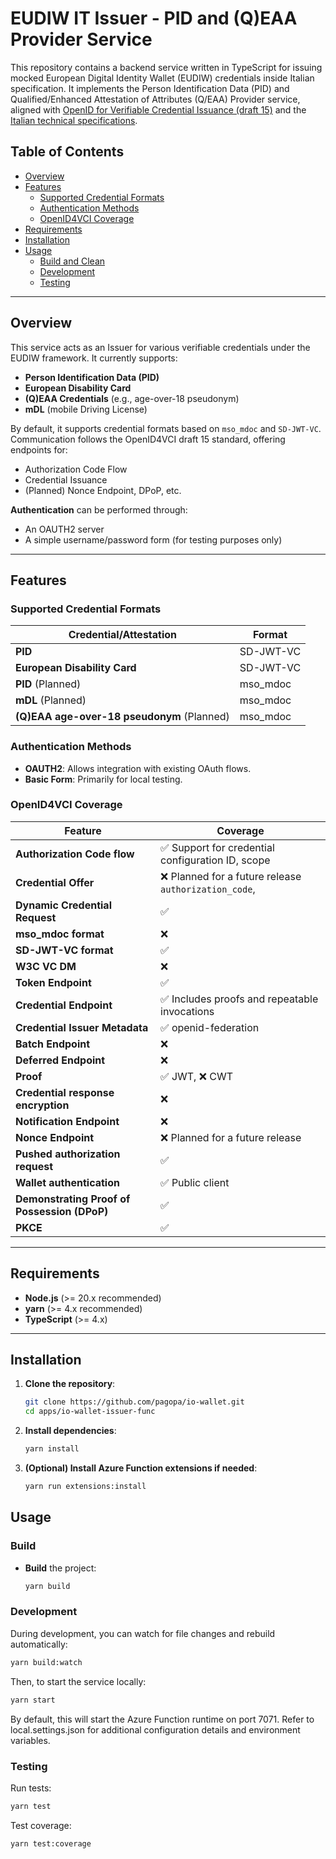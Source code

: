 # EUDIW IT Issuer - PID and (Q)EAA Provider Service

This repository contains a backend service written in TypeScript for issuing mocked European Digital Identity Wallet (EUDIW) credentials inside Italian specification. It implements the Person Identification Data (PID) and Qualified/Enhanced Attestation of Attributes (Q/EAA) Provider service, aligned with [OpenID for Verifiable Credential Issuance (draft 15)](https://openid.net/specs/openid-4-verifiable-credential-issuance-1_0.html) and the [Italian technical specifications](https://italia.github.io/eid-wallet-it-docs/versione-corrente/en/pid-eaa-issuance.html).

## Table of Contents

- [Overview](#overview)
- [Features](#features)
  - [Supported Credential Formats](#supported-credential-formats)
  - [Authentication Methods](#authentication-methods)
  - [OpenID4VCI Coverage](#openid4vci-coverage)
- [Requirements](#requirements)
- [Installation](#installation)
- [Usage](#usage)
  - [Build and Clean](#build-and-clean)
  - [Development](#development)
  - [Testing](#testing)

---

## Overview

This service acts as an Issuer for various verifiable credentials under the EUDIW framework. It currently supports:

- **Person Identification Data (PID)**
- **European Disability Card**
- **(Q)EAA Credentials** (e.g., age-over-18 pseudonym)
- **mDL** (mobile Driving License)

By default, it supports credential formats based on `mso_mdoc` and `SD-JWT-VC`. Communication follows the OpenID4VCI draft 15 standard, offering endpoints for:

- Authorization Code Flow
- Credential Issuance
- (Planned) Nonce Endpoint, DPoP, etc.

**Authentication** can be performed through:

- An OAUTH2 server
- A simple username/password form (for testing purposes only)

---

## Features

### Supported Credential Formats

| Credential/Attestation                     | Format    |
| ------------------------------------------ | --------- |
| **PID**                                    | SD-JWT-VC |
| **European Disability Card**               | SD-JWT-VC |
| **PID** (Planned)                          | mso_mdoc  |
| **mDL** (Planned)                          | mso_mdoc  |
| **(Q)EAA age-over-18 pseudonym** (Planned) | mso_mdoc  |

### Authentication Methods

- **OAUTH2**: Allows integration with existing OAuth flows.
- **Basic Form**: Primarily for local testing.

### OpenID4VCI Coverage

| Feature                                      | Coverage                                              |
| -------------------------------------------- | ----------------------------------------------------- |
| **Authorization Code flow**                  | ✅ Support for credential configuration ID, scope     |
| **Credential Offer**                         | ❌ Planned for a future release `authorization_code`, |
| **Dynamic Credential Request**               | ✅                                                    |
| **mso_mdoc format**                          | ❌                                                    |
| **SD-JWT-VC format**                         | ✅                                                    |
| **W3C VC DM**                                | ❌                                                    |
| **Token Endpoint**                           | ✅                                                    |
| **Credential Endpoint**                      | ✅ Includes proofs and repeatable invocations         |
| **Credential Issuer Metadata**               | ✅ openid-federation                                  |
| **Batch Endpoint**                           | ❌                                                    |
| **Deferred Endpoint**                        | ❌                                                    |
| **Proof**                                    | ✅ JWT, ❌ CWT                                        |
| **Credential response encryption**           | ❌                                                    |
| **Notification Endpoint**                    | ❌                                                    |
| **Nonce Endpoint**                           | ❌ Planned for a future release                       |
| **Pushed authorization request**             | ✅                                                    |
| **Wallet authentication**                    | ✅ Public client                                      |
| **Demonstrating Proof of Possession (DPoP)** | ✅                                                    |
| **PKCE**                                     | ✅                                                    |

---

## Requirements

- **Node.js** (>= 20.x recommended)
- **yarn** (>= 4.x recommended)
- **TypeScript** (>= 4.x)

---

## Installation

1. **Clone the repository**:

   ```bash
   git clone https://github.com/pagopa/io-wallet.git
   cd apps/io-wallet-issuer-func

   ```

2. **Install dependencies**:

   ```bash
   yarn install

   ```

3. **(Optional) Install Azure Function extensions if needed**:
   ```bash
   yarn run extensions:install
   ```

## Usage

### Build

- **Build** the project:
  ```bash
  yarn build
  ```

### Development

During development, you can watch for file changes and rebuild automatically:

```bash
yarn build:watch
```

Then, to start the service locally:

```bash
yarn start
```

By default, this will start the Azure Function runtime on port 7071. Refer to local.settings.json for additional configuration details and environment variables.

### Testing

Run tests:

```bash
yarn test
```

Test coverage:

```bash
yarn test:coverage
```
